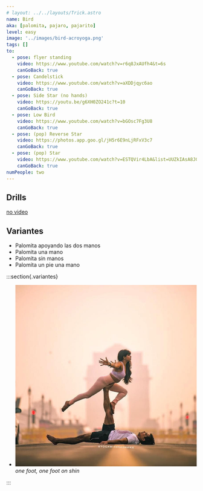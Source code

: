 ```yaml
---
# layout: ../../layouts/Trick.astro
name: Bird
aka: [palomita, pajaro, pajarito]
level: easy
image: '../images/bird-acroyoga.png'
tags: []
to:
  - pose: flyer standing
    video: https://www.youtube.com/watch?v=r6q8JxAUfh4&t=6s
    canGoBack: true
  - pose: Candelstick
    video: https://www.youtube.com/watch?v=aXDDjqyc6ao
    canGoBack: true
  - pose: Side Star (no hands)
    video: https://youtu.be/g6XH0ZO241c?t=10
    canGoBack: true
  - pose: Low Bird
    video: https://www.youtube.com/watch?v=bGOsc7Fg3U8
    canGoBack: true
  - pose: (pop) Reverse Star
    video: https://photos.app.goo.gl/jH5r6E9nLjRFxV3c7
    canGoBack: true
  - pose: (pop) Star
    video: https://www.youtube.com/watch?v=ESTQVir4LbA&list=UUZkIAsA8JGmM4IiRSZm6kFw&index=112
    canGoBack: true
numPeople: two
---
```


## Drills

[no video](https://www.youtube.com/)

## Variantes

- Palomita apoyando las dos manos
- Palomita una mano
- Palomita sin manos
- Palomita un pie una mano
  </br>

:::section{.variantes}

- [![one foot](../images/bird-variation-one-foot-and-shin.jpg)](https://www.instagram.com/p/BunhHsqFBUI/?utm_source=ig_web_button_share_sheet)
  _one foot, one foot on shin_

:::
